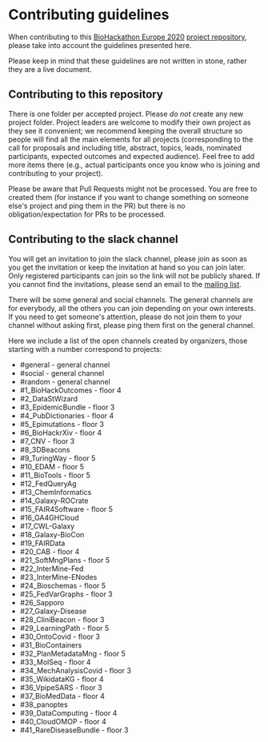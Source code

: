 # Contributing guidelines

When contributing to this [BioHackathon Europe 2020](biohackathon-europe.org/) [project repository](https://github.com/elixir-europe/BioHackathon-projects-2020), please take into account the guidelines presented here.

Please keep in mind that these guidelines are not written in stone, rather they are a live document.

## Contributing to this repository

There is one folder per accepted project. Please *do not* create any new project folder. Project leaders are welcome to modify their own project as they see it convenient; we recommend keeping the overall structure so people will find all the main elements for all projects (corresponding to the call for proposals and including title, abstract, topics, leads, nominated participants, expected outcomes and expected audience). Feel free to add more items there (e.g., actual participants once you know who is joining and contributing to your project).

Please be aware that Pull Requests might not be processed. You are free to created them (for instance if you want to change something on someone else's project and ping them in the PR) but there is no obligation/expectation for PRs to be processed. 

## Contributing to the slack channel

You will get an invitation to join the slack channel, please join as soon as you get the invitation or keep the invitation at hand so you can join later. Only registered participants can join so the link will not be publicly shared. If you cannot find the invitations, please send an email to the [mailing list](mailto:biohackathon-europe@elixir-europe.org).

There will be some general and social channels. The general channels are for everybody, all the others you can join depending on your own interests. If you need to get someone's attention, please do not join them to your channel without asking first, please ping them first on the general channel.

Here we include a list of the open channels created by organizers, those starting with a number correspond to projects:
* #general - general channel
* #social - general channel
* #random - general channel
* #1_BioHackOutcomes - floor 4
* #2_DataStWizard
* #3_EpidemicBundle - floor 3
* #4_PubDictionaries - floor 4
* #5_Epimutations - floor 3
* #6_BioHackrXiv - floor 4
* #7_CNV - floor 3
* #8_3DBeacons
* #9_TuringWay - floor 5
* #10_EDAM - floor 5
* #11_BioTools - floor 5
* #12_FedQueryAg
* #13_ChemInformatics
* #14_Galaxy-ROCrate
* #15_FAIR4Software - floor 5
* #16_GA4GHCloud
* #17_CWL-Galaxy
* #18_Galaxy-BioCon
* #19_FAIRData
* #20_CAB - floor 4
* #21_SoftMngPlans - floor 5
* #22_InterMine-Fed
* #23_InterMine-ENodes
* #24_Bioschemas - floor 5
* #25_FedVarGraphs - floor 3
* #26_Sapporo
* #27_Galaxy-Disease
* #28_CliniBeacon - floor 3
* #29_LearningPath - floor 5
* #30_OntoCovid - floor 3
* #31_BioContainers
* #32_PlanMetadataMng - floor 5
* #33_MolSeq - floor 4
* #34_MechAnalysisCovid - floor 3
* #35_WikidataKG - floor 4
* #36_VpipeSARS - floor 3
* #37_BioMedData - floor 4
* #38_panoptes
* #39_DataComputing - floor 4
* #40_CloudOMOP - floor 4
* #41_RareDiseaseBundle - floor 3

